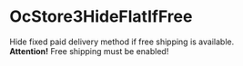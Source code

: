 # OcStore3HideFlatIfFree
Hide fixed paid delivery method if free shipping is available. <br />
<strong>Attention!</strong> Free shipping must be enabled!
